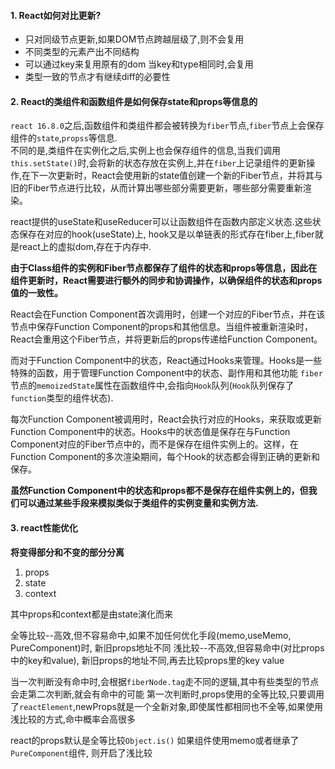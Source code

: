

#### 1. React如何对比更新?

- 只对同级节点更新,如果DOM节点跨越层级了,则不会复用
- 不同类型的元素产出不同结构
- 可以通过key来复用原有的dom
    当key和type相同时,会复用
- 类型一致的节点才有继续diff的必要性



#### 2. React的类组件和函数组件是如何保存state和props等信息的

`react 16.8.0`之后,函数组件和类组件都会被转换为`fiber`节点,`fiber`节点上会保存组件的`state`,`propss`等信息.  
不同的是,类组件在实例化之后,实例上也会保存组件的信息,当我们调用`this.setState()`时,会将新的状态存放在实例上,并在`fiber`上记录组件的更新操作,在下一次更新时，React会使用新的state值创建一个新的Fiber节点，并将其与旧的Fiber节点进行比较，从而计算出哪些部分需要更新，哪些部分需要重新渲染。

react提供的useState和useReducer可以让函数组件在函数内部定义状态.这些状态保存在对应的hook(useState)上, hook又是以单链表的形式存在fiber上,fiber就是react上的虚拟dom,存在于内存中.

**由于Class组件的实例和Fiber节点都保存了组件的状态和props等信息，因此在组件更新时，React需要进行额外的同步和协调操作，以确保组件的状态和props值的一致性。**

React会在Function Component首次调用时，创建一个对应的Fiber节点，并在该节点中保存Function Component的props和其他信息。当组件被重新渲染时，React会重用这个Fiber节点，并将更新后的props传递给Function Component。  

而对于Function Component中的状态，React通过Hooks来管理。Hooks是一些特殊的函数，用于管理Function Component中的状态、副作用和其他功能
`fiber`节点的`memoizedState`属性在函数组件中,会指向`Hook`队列(`Hook`队列保存了`function`类型的组件状态).

每次Function Component被调用时，React会执行对应的Hooks，来获取或更新Function Component中的状态。Hooks中的状态值是保存在与Function Component对应的Fiber节点中的，而不是保存在组件实例上的。这样，在Function Component的多次渲染期间，每个Hook的状态都会得到正确的更新和保存。

**虽然Function Component中的状态和props都不是保存在组件实例上的，但我们可以通过某些手段来模拟类似于类组件的实例变量和实例方法.**



#### 3. react性能优化

**将变得部分和不变的部分分离**
1. props
2. state
3. context

其中props和context都是由state演化而来


全等比较--高效,但不容易命中,如果不加任何优化手段(memo,useMemo, PureComponent)时, 新旧props地址不同
浅比较--不高效,但容易命中(对比props中的key和value), 新旧props的地址不同,再去比较props里的key value


当一次判断没有命中时,会根据`fiberNode.tag`走不同的逻辑,其中有些类型的节点会走第二次判断,就会有命中的可能
第一次判断时,props使用的全等比较,只要调用了`reactElement`,newProps就是一个全新对象,即使属性都相同也不全等,如果使用浅比较的方式,命中概率会高很多  




react的props默认是全等比较`Object.is()`
如果组件使用memo或者继承了`PureComponent`组件, 则开启了浅比较
